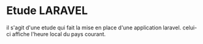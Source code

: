# Etude LARAVEL

il s'agit d'une etude qui fait la mise en place d'une application laravel. celui-ci affiche l'heure local du pays courant.
